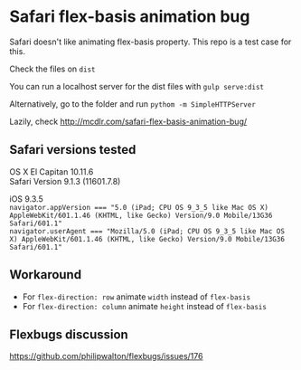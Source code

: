 # Safari flex-basis animation bug

Safari doesn't like animating flex-basis property. This repo is a test case for this.

Check the files on `dist`

You can run a localhost server for the dist files with `gulp serve:dist`

Alternatively, go to the folder and run `pythom -m SimpleHTTPServer`

Lazily, check http://mcdlr.com/safari-flex-basis-animation-bug/


## Safari versions tested

OS X El Capitan 10.11.6  
Safari Version 9.1.3 (11601.7.8)  

iOS 9.3.5  
`navigator.appVersion === "5.0 (iPad; CPU OS 9_3_5 like Mac OS X) AppleWebKit/601.1.46 (KHTML, like Gecko) Version/9.0 Mobile/13G36 Safari/601.1"`  
`navigator.userAgent === "Mozilla/5.0 (iPad; CPU OS 9_3_5 like Mac OS X) AppleWebKit/601.1.46 (KHTML, like Gecko) Version/9.0 Mobile/13G36 Safari/601.1"`  


## Workaround

- For `flex-direction: row` animate `width` instead of `flex-basis`
- For `flex-direction: column` animate `height` instead of `flex-basis`


## Flexbugs discussion

https://github.com/philipwalton/flexbugs/issues/176
